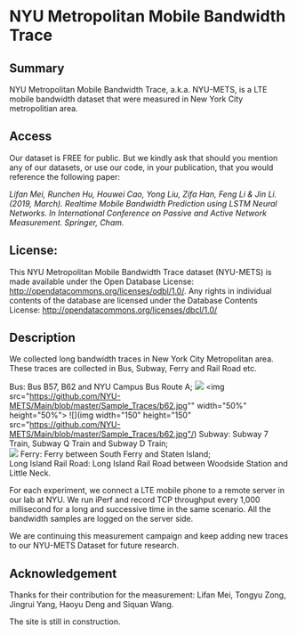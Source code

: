 # NYU Metropolitan Mobile Bandwidth Trace 

## Summary
NYU Metropolitan Mobile Bandwidth Trace, a.k.a. NYU-METS, is a LTE mobile bandwidth dataset that were measured in New York City metropolitian area.


## Access
Our dataset is FREE for public. But we kindly ask that should you mention any of our datasets, or use our code, in your publication, that you would reference the following paper: 

*Lifan Mei, Runchen Hu, Houwei Cao, Yong Liu, Zifa Han, Feng Li & Jin Li. (2019, March). Realtime Mobile Bandwidth Prediction using LSTM Neural Networks. In International Conference on Passive and Active Network Measurement. Springer, Cham.*  
  
## License:
This NYU Metropolitan Mobile Bandwidth Trace dataset (NYU-METS) is made available under the Open Database License: http://opendatacommons.org/licenses/odbl/1.0/. Any rights in individual contents of the database are licensed under the Database Contents License: http://opendatacommons.org/licenses/dbcl/1.0/
  

## Description 

We collected long bandwidth traces in New York City Metropolitan area. These traces are collected in Bus, Subway, Ferry and Rail Road etc. 

Bus: Bus B57, B62 and NYU Campus Bus Route A;
![](https://github.com/NYU-METS/Main/blob/master/Sample_Traces/b57.jpg)
<img src="https://github.com/NYU-METS/Main/blob/master/Sample_Traces/b62.jpg"" width="50%" height="50%">
![](img width="150" height="150" src="https://github.com/NYU-METS/Main/blob/master/Sample_Traces/b62.jpg"/)
Subway: Subway 7 Train, Subway Q Train and Subway D Train;   
![](https://github.com/NYU-METS/Main/blob/master/Sample_Traces/7train.jpg)
Ferry: Ferry between South Ferry and Staten Island;   
Long Island Rail Road: Long Island Rail Road between Woodside Station and Little Neck. 

For each experiment, we connect a LTE mobile phone to a remote server in our lab at NYU. 
We run iPerf and record TCP throughput every 1,000 millisecond for a long and successive time in the same scenario. All the bandwidth samples are logged on the server side. 

We are continuing this measurement campaign and keep adding new traces to our NYU-METS Dataset for future research.



## Acknowledgement
Thanks for their contribution for the measurement: 
Lifan Mei, Tongyu Zong, Jingrui Yang, Haoyu Deng and Siquan Wang.

The site is still in construction.
